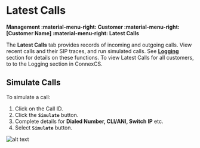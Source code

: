 # Latest Calls
**Management :material-menu-right: Customer :material-menu-right: [Customer Name] :material-menu-right: Latest Calls**

The **Latest Calls** tab provides records of incoming and outgoing calls. View recent calls and their SIP traces, and run simulated calls. See [**Logging**](https://docs.connexcs.com/logging/) section for details on these functions. To view Latest Calls for all customers, to to the Logging section in ConnexCS. 

## Simulate Calls
To simulate a call: 

1. Click on the Call ID.
2. Click the **`Simulate`** button.
3. Complete details for **Dialed Number, CLI/ANI, Switch IP** etc.
4. Select **`Simulate`** button.

![alt text][simulate-call]
   

[simulate-call]: /customer/img/52.png "Simulate Call"
